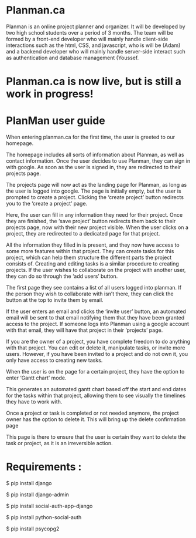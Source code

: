 # Planman.ca

Planman is an online project planner and organizer. It will be developed by two high school students over a period of 3 months. The team will be formed by a front-end developer who will mainly handle client-side interactions such as the html, CSS, and javascript, who is will be (Adam) and a backend developer who will mainly handle server-side interact such as authentication and database management (Youssef.

# Planman.ca is now live, but is still a work in progress!



# PlanMan user guide

When entering planman.ca for the first time, the user is greeted to our homepage.

The homepage includes all sorts of information about Planman, as well as contact information. Once the user decides to use Planman, they can sign in with google. As soon as the user is signed in, they are redirected to their projects page.

The projects page will now act as the landing page for Planman, as long as the user is logged into google. The page is initially empty, but the user is prompted to create a project. Clicking the ‘create project’ button redirects you to the ‘create a project’ page.

Here, the user can fill in any information they need for their project. Once they are finished, the ‘save project’ button redirects them back to their projects page, now with their new project visible. When the user clicks on a project, they are redirected to a dedicated page for that project.

All the information they filled in is present, and they now have access to some more features within that project. They can create tasks for this project, which can help them structure the different parts the project consists of. Creating and editing tasks is a similar procedure to creating projects. If the user wishes to collaborate on the project with another user, they can do so through the ‘add users’ button.

The first page they see contains a list of all users logged into planman. If the person they wish to collaborate with isn’t there, they can click the button at the top to invite them by email.


If the user enters an email and clicks the ‘invite user’ button, an automated email will be sent to that email notifying them that they have been granted access to the project. If someone logs into Planman using a google account with that email, they will have that project in their ‘projects’ page.

If you are the owner of a project, you have complete freedom to do anything with that project. You can edit or delete it, manipulate tasks, or invite more users. However, if you have been invited to a project and do not own it, you only have access to creating new tasks.

When the user is on the page for a certain project, they have the option to enter ‘Gantt chart’ mode.



This generates an automated gantt chart based off the start and end dates for the tasks within that project, allowing them to see visually the timelines they have to work with.




Once a project or task is completed or not needed anymore, the project owner has the option to delete it. This will bring up the delete confirmation page



This page is there to ensure that the user is certain they want to delete the task or project, as it is an irreversible action.




# Requirements :
$ pip install django

$ pip install django-admin

$ pip install social-auth-app-django

$ pip install python-social-auth

$ pip install psycopg2

